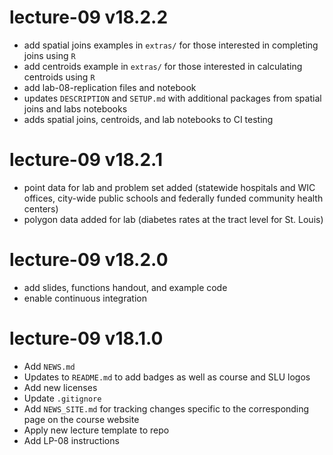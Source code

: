 # lecture-09 v18.2.2

* add spatial joins examples in `extras/` for those interested in completing joins using `R`
* add centroids example in `extras/` for those interested in calculating centroids using `R`
* add lab-08-replication files and notebook
* updates `DESCRIPTION` and `SETUP.md` with additional packages from spatial joins and labs notebooks
* adds spatial joins, centroids, and lab notebooks to CI testing

# lecture-09 v18.2.1

* point data for lab and problem set added (statewide hospitals and WIC offices, city-wide public schools and federally funded community health centers)
* polygon data added for lab (diabetes rates at the tract level for St. Louis)

# lecture-09 v18.2.0

* add slides, functions handout, and example code
* enable continuous integration

# lecture-09 v18.1.0

* Add `NEWS.md`
* Updates to `README.md` to add badges as well as course and SLU logos
* Add new licenses
* Update `.gitignore`
* Add `NEWS_SITE.md` for tracking changes specific to the corresponding page on the course website
* Apply new lecture template to repo
* Add LP-08 instructions
